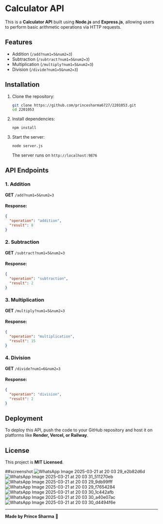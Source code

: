 # Calculator API

This is a **Calculator API** built using **Node.js** and **Express.js**, allowing users to perform basic arithmetic operations via HTTP requests.

## Features
- Addition (`/add?num1=5&num2=3`)
- Subtraction (`/subtract?num1=5&num2=3`)
- Multiplication (`/multiply?num1=5&num2=3`)
- Division (`/divide?num1=5&num2=3`)

## Installation

1. Clone the repository:
   ```sh
   git clone https://github.com/princesharma6727/2201053.git
   cd 2201053
   ```
2. Install dependencies:
   ```sh
   npm install
   ```
3. Start the server:
   ```sh
   node server.js
   ```
   The server runs on `http://localhost:9876`

## API Endpoints

### 1. Addition
**GET** `/add?num1=5&num2=3`
#### Response:
```json
{
  "operation": "addition",
  "result": 8
}
```

### 2. Subtraction
**GET** `/subtract?num1=5&num2=3`
#### Response:
```json
{
  "operation": "subtraction",
  "result": 2
}
```

### 3. Multiplication
**GET** `/multiply?num1=5&num2=3`
#### Response:
```json
{
  "operation": "multiplication",
  "result": 15
}
```

### 4. Division
**GET** `/divide?num1=6&num2=3`
#### Response:
```json
{
  "operation": "division",
  "result": 2
}
```

## Deployment
To deploy this API, push the code to your GitHub repository and host it on platforms like **Render, Vercel, or Railway**.

## License
This project is **MIT Licensed**.

##screenshot
![WhatsApp Image 2025-03-21 at 20 03 29_e2b82d6d](https://github.com/user-attachments/assets/7dfc4fe6-f452-4781-a879-6bac1a1f753c)
![WhatsApp Image 2025-03-21 at 20 03 31_511270eb](https://github.com/user-attachments/assets/25493871-7af7-42d9-949a-ab21c095011b)
![WhatsApp Image 2025-03-21 at 20 03 29_9db99fff](https://github.com/user-attachments/assets/e56b820a-ba59-430e-aa0b-637b31d71ae2)
![WhatsApp Image 2025-03-21 at 20 03 29_f7654284](https://github.com/user-attachments/assets/4f1be518-8b57-4062-971e-6718c9074f8d)
![WhatsApp Image 2025-03-21 at 20 03 30_1c442afb](https://github.com/user-attachments/assets/c14b6478-dcfa-4136-bb35-ae2f6daf33ad)
![WhatsApp Image 2025-03-21 at 20 03 30_a40e07ac](https://github.com/user-attachments/assets/126fdc95-d254-4805-8693-42c797de8a00)
![WhatsApp Image 2025-03-21 at 20 03 30_d4494f6e](https://github.com/user-attachments/assets/8651bffb-4b54-465d-9154-ba2bdb983edd)


---

**Made by Prince Sharma** 🚀
